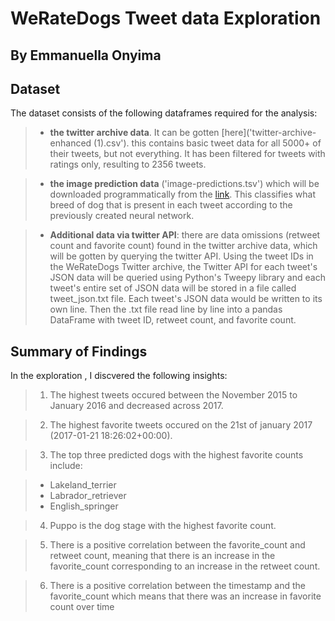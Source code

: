 # WeRateDogs Tweet data Exploration

## By Emmanuella Onyima

## Dataset
The dataset consists of the following dataframes required for the analysis:

>- **the twitter archive data**. It can be gotten [here]('twitter-archive-enhanced (1).csv'). this contains basic tweet data for all 5000+ of their tweets, but not everything. It has been filtered for tweets with ratings only, resulting to 2356 tweets.

>- **the image prediction data** ('image-predictions.tsv') which will be downloaded programmatically from the [link](https://d17h27t6h515a5.cloudfront.net/topher/2017/August/599fd2ad_image-predictions/image-predictions.tsv'). This classifies what breed of dog that is present in each tweet according to the previously created neural network.

>- **Additional data via twitter API**: there are data omissions (retweet count and favorite count) found in the twitter archive data, which will be gotten by querying the twitter API. Using the tweet IDs in the WeRateDogs Twitter archive, the Twitter API for each tweet's JSON data will be queried using Python's Tweepy library and each tweet's entire set of JSON data will be stored in a file called tweet_json.txt file. Each tweet's JSON data would be written to its own line. Then the .txt file read line by line into a pandas DataFrame with tweet ID, retweet count, and favorite count.

## Summary of Findings
In the exploration , I discvered the following insights:
> 1. The highest tweets occured between the November 2015 to January 2016 and decreased across 2017.

> 2. The highest favorite tweets occured on the 21st of january 2017 (2017-01-21 18:26:02+00:00).

>3. The top three predicted dogs with the highest favorite counts include:

>- Lakeland_terrier
>- Labrador_retriever
>- English_springer

>4. Puppo is the dog stage with the highest favorite count.

>5. There is a positive correlation between the favorite_count and retweet count, meaning that there is an increase in the favorite_count corresponding to an increase in the retweet count.

>6. There is a positive correlation between the timestamp and the favorite_count which means that there was an increase in favorite count over time




